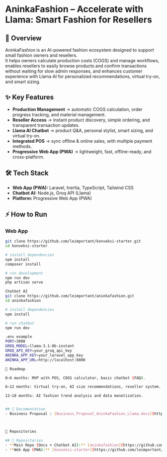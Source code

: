 # AninkaFashion – Accelerate with Llama: Smart Fashion for Resellers

## 🚀 Overview
AninkaFashion is an AI-powered fashion ecosystem designed to support small fashion owners and resellers.  
It helps owners calculate production costs (COGS) and manage workflows, enables resellers to easily browse products and confirm transactions without waiting for slow admin responses, and enhances customer experience with Llama AI for personalized recommendations, virtual try-on, and smart sizing.

## ✨ Key Features
- **Production Management** → automatic COGS calculation, order progress tracking, and material management.  
- **Reseller Access** → instant product discovery, simple ordering, and transparent transaction updates.  
- **Llama AI Chatbot** → product Q&A, personal stylist, smart sizing, and virtual try-on.  
- **Integrated POS** → sync offline & online sales, with multiple payment methods.  
- **Progressive Web App (PWA)** → lightweight, fast, offline-ready, and cross-platform.  

## 🛠 Tech Stack
- **Web App (PWA):** Laravel, Inertia, TypeScript, Tailwind CSS  
- **Chatbot AI:** Node.js, Groq API (Llama)  
- **Platform:** Progressive Web App (PWA)  

## ⚡ How to Run

### Web App
```bash
git clone https://github.com/leimportant/konveksi-starter.git
cd konveksi-starter

# install dependencies
npm install
composer install

# run development
npm run dev
php artisan serve

Chatbot AI
git clone https://github.com/leimportant/aninkafashion.git
cd aninkafashion

# install dependencies
npm install

# run chatbot
npm run dev

.env example
PORT=3000
GROQ_MODEL=llama-3.1-8b-instant
GROQ_API_KEY=your_groq_api_key
ANINKA_APP_KEY=your_laravel_app_key
ANINKA_APP_URL=http://localhost:8000

📅 Roadmap

0–6 months: MVP with POS, COGS calculator, basic chatbot (FAQ).

6–12 months: Virtual try-on, AI size recommendations, reseller system.

12–18 months: AI fashion trend analysis and data monetization.


## 📄 Documentation
- Business Proposal : [Business_Proposal_AninkaFashion_Llama.docx](https://github.com/leimportant/aninkafashion/blob/main/docs/BusinessProposalAninkaFashion_Llama.pdf)  



🔗 Repositories

## 🔗 Repositories
- **Main Repo (Docs + Chatbot AI):** [aninkafashion](https://github.com/leimportant/aninkafashion)  
- **Web App (PWA):** [konveksi-starter](https://github.com/leimportant/konveksi-starter)  


